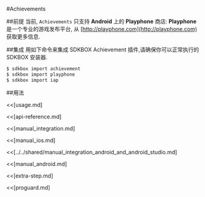 <!--
Include Base: /Users/jtsm/Chukong-Inc/pr/en/src/achievement/v3-cpp
-->

#Achievements

##前提
当前, `Achievements` 只支持 __Android__ 上的 __Playphone__ 商店:
__Playphone__ 是一个专业的游戏发布平台, 从 [http://playphone.com](http://playphone.com) 获取更多信息.

##集成
用如下命令来集成 SDKBOX Achievement 插件,请确保你可以正常执行的 SDKBOX 安装器.
```bash
$ sdkbox import achievement
$ sdkbox import playphone
$ sdkbox import iap
```

<!--## Configuration
<<[../../shared/sdkbox_cloud.md]
<<[../../shared/remote_application_config.md]

<<[sdkbox-config-encrypt.md]-->

##用法

<<[usage.md]

<<[api-reference.md]

<<[manual_integration.md]

<<[manual_ios.md]

<<[../../shared/manual_integration_android_and_android_studio.md]

<<[manual_android.md]

<<[extra-step.md]

<<[proguard.md]
